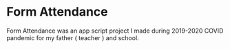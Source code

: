 # Form Attendance

Form Attendance was an app script project I made during 2019-2020 COVID pandemic for my father ( teacher ) and school.